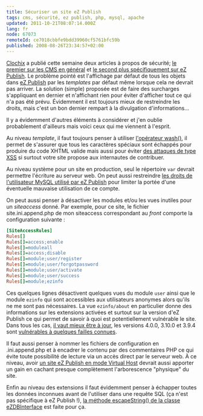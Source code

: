 ```yaml
---
title: Sécuriser un site eZ Publish
tags: cms, sécurité, ez publish, php, mysql, apache
updated: 2011-10-21T08:07:14.000Z
lang: fr
node: 67073
remoteId: ce7018cbbfe9bdd39960cf5761bfc59b
published: 2008-08-26T23:34:57+02:00
---
```


[Clochix](http://www.clochix.net) a publié cette semaine deux articles à propos de sécurité; [le premier sur les <abbr title="Content Management System">CMS</abbr>  en général](http://www.clochix.net/post/2008/08/13/Et-si-on-s-interressait-a-la-securite-des-CMS) et [le second plus spécifiquement sur eZ Publish](http://www.clochix.net/post/2008/08/20/Astuce-pour-securiser-l-affichage-d-un-site-eZ-Publish). Le problème pointé est l'affichage par défaut de tous les objets dans [eZ Publish](/tag/ez+publish) par les *templates* par défaut même lorsque cela ne devrait pas arriver. La solution (simple) proposée est de faire des surcharges s'appliquant en dernier et n'affichant rien pour éviter d'afficher tout ce qui n'a pas été prévu. Évidemment il est toujours mieux de restreindre les droits, mais c'est un bon dernier rempart à la divulgation d'informations...


Il y a évidemment d'autres éléments à considérer et j'en oublie probablement d'ailleurs mais voici ceux qui me viennent à l'esprit.


Au niveau *template*, il faut toujours penser à utiliser [l'opérateur wash()](http://ez.no/doc/ez_publish/technical_manual/4_0/reference/template_operators/strings/wash), il permet de s'assurer que tous les caractères spéciaux sont échappés pour produire du code XHTML valide mais aussi pour éviter [des attaques de type <abbr title="Cross Site Scripting">XSS</abbr>](http://fr.wikipedia.org/wiki/Cross_site_scripting) si surtout votre site propose aux internautes de contribuer.


Au niveau système pour un site en production, seul le répertoire <code>var</code>
 devrait permettre l'écriture au serveur web. On peut aussi restreindre [les droits de l'utilisateur MySQL utilisé par eZ Publish](/post/droits-necessaires-dans-mysql-pour-ez-publish) pour limiter la portée d'une éventuelle mauvaise utilisation de ce compte.


On peut aussi penser à désactiver les modules et/ou les vues inutiles pour un *siteaccess* donné. Par exemple, pour ce site, le fichier site.ini.append.php de mon siteaccess correspondant au *front* comporte la configuration suivante :

``` ini
[SiteAccessRules]
Rules[]
Rules[]=access;enable
Rules[]=moduleall
Rules[]=access;disable
Rules[]=module;user/register
Rules[]=module;user/forgotpassword
Rules[]=module;user/activate
Rules[]=module;user/success
Rules[]=module;ezinfo
```


Ces quelques lignes désactivent quelques vues du module <code>user</code>
 ainsi que le module <code>ezinfo</code>
 qui sont accessibles aux utilisateurs anonymes alors qu'ils ne me sont pas nécessaires. La vue <code>ezinfo/about</code>
 en particulier donne des informations sur les extensions activées et surtout sur la version d'eZ Publish ce qui permet de savoir à quoi est potentiellement vulnérable le site. Dans tous les cas, [il vaut mieux être à jour](/post/upgrade-to-ez-publish-4-0-1), les versions 4.0.0, 3.10.0 et 3.9.4 sont [vulnérables à quelques failles connues](http://ez.no/developer/security/security_advisories).


Il faut aussi penser à nommer les fichiers de configuration en .ini.append.php et à encadrer le contenu par des commentaires PHP ce qui évite toute possibilité de lecture via un accès direct par le serveur web. À ce niveau, avoir [un site eZ Publish en mode Virtual Host](http://ez.no/doc/ez_publish/technical_manual/4_0/installation/virtual_host_setup) devrait aussi apporter un gain en cachant presque complètement l'arborescence &quot;physique&quot; du site.


Enfin au niveau des extensions il faut évidemment penser à échapper toutes les données inconnues avant de l'utiliser dans une requête SQL (ça n'est pas spécifique à eZ Publish !), [la méthode escapeString() de la classe eZDBInterface](http://pubsvn.ez.no/doxygen/4.0/html/classeZDBInterface.html#743e3da0d8f956262e551b3da9fb3591) est faite pour ça.

